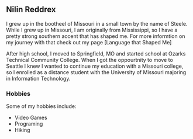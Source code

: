 ## Nilin Reddrex

I grew up in the bootheel of Missouri in a small town by the name of Steele. While I grew up in Missouri, I am originally from Mississippi, so I have a pretty strong southern accent that has shaped me. For more informtion on my journey with that check out my page [Language that Shaped Me]

 After high school, I moved to Springfield, MO and started school at Ozarks Technical Community College. When I got the oppourtnity to move to Seattle I knew I wanted to continue my education with a Missouri college, so I enrolled as a distance student with the University of Missouri majoring in Information Technology. 

### Hobbies
Some of my hobbies include:
- Video Games
- Programing
- Hiking

